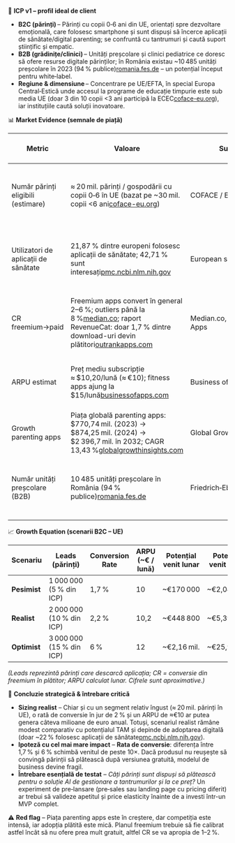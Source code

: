 📌 **ICP v1 – profil ideal de client**

- **B2C (părinți)** – Părinți cu copii 0‑6 ani din UE, orientați spre dezvoltare emoțională, care folosesc smartphone și sunt dispuși să încerce aplicații de sănătate/digital parenting; se confruntă cu tantrumuri și caută suport științific și empatic.
- **B2B (grădinițe/clinici)** – Unități preșcolare și clinici pediatrice ce doresc să ofere resurse digitale părinților; în România existau ~10 485 unități preșcolare în 2023 (94 % publice)[romania.fes.de](https://romania.fes.de/ro/e/scaderea-numarului-de-gradinite-publice-din-romania-in-ultimele-trei-decenii.html#:~:text=%E2%80%9Cgr%C4%83dini%C8%9Be%E2%80%9D%2C%20la%20care%20se%20adaug%C4%83,) – un potențial început pentru white‑label.
- **Regiune & dimensiune** – Concentrare pe UE/EFTA, în special Europa Central‑Estică unde accesul la programe de educație timpurie este sub media UE (doar 3 din 10 copii <3 ani participă la ECEC[coface-eu.org](https://coface-eu.org/wp-content/uploads/2021/12/COFACE_ECECBrief_2021.pdf#:~:text=effective%20to%20tackle%20inequalities,Only)), iar instituțiile caută soluții inovatoare.

📊 **Market Evidence (semnale de piață)**

| Metric | Valoare | Sursă | An | Scor încredere (1–5) | Observații |
| --- | --- | --- | --- | --- | --- |
| Număr părinți eligibili (estimare) | ≈ 20 mil. părinți / gospodării cu copii 0‑6 în UE (bazat pe ~30 mil. copii <6 ani[coface-eu.org](https://coface-eu.org/wp-content/uploads/2021/12/COFACE_ECECBrief_2021.pdf#:~:text=effective%20to%20tackle%20inequalities,Only)) | COFACE / Eurostat | 2024 | 3 | Aproximare; presupune ~2 părinți per copil și o parte care adoptă aplicații |
| Utilizatori de aplicații de sănătate | 21,87 % dintre europeni folosesc aplicații de sănătate; 42,71 % sunt interesați[pmc.ncbi.nlm.nih.gov](https://pmc.ncbi.nlm.nih.gov/articles/PMC12199249/#:~:text=survey%20assessed%20current%20usage%20of,with%20public%20and%20private%20research) | European survey | 2023 | 3 | Arată potențialul de adopție digitală; util pentru estimarea “leads” |
| CR freemium→paid | Freemium apps convert în general 2–6 %; outliers până la 8 %[median.co](https://median.co/blog/mobile-app-monetization-statistics-2024-trends-earnings-insights#:~:text=apps,rates%20as%20high%20as%208); raport RevenueCat: doar 1,7 % dintre download-uri devin plătitori[outrankapps.com](https://outrankapps.com/2024-app-benchmark-report-key-trends-for-subscription-apps/#:~:text=Conversion%20Rates%3A%20The%20Big%20Challenge) | Median.co, Outrank Apps | 2024 | 4 | Folosim 1,7 – 6 % ca interval pentru scenarii; variabil pe verticală |
| ARPU estimat | Preț mediu subscripție ≈ $10,20/lună (≈ €10); fitness apps ajung la $15/lună[businessofapps.com](https://www.businessofapps.com/data/app-pricing/#:~:text=Key%20App%20Pricing%20Benchmarks) | Business of Apps | 2025 | 4 | Ajustăm ARPU între €10–12 în funcție de poziționare premium |
| Growth parenting apps | Piața globală parenting apps: $770,74 mil. (2023) → $874,25 mil. (2024) → $2 396,7 mil. în 2032; CAGR 13,43 %[globalgrowthinsights.com](https://www.globalgrowthinsights.com/market-reports/parenting-apps-market-102179#:~:text=parenting%20apps%20market%20was%20valued,apps%C2%A0market%2C%20the%20increasing%20reliance%20on) | Global Growth Insights | 2025 | 3 | Confirmă creșterea verticalei; extrapolăm la Europa |
| Număr unități preșcolare (B2B) | 10 485 unități preșcolare în România (94 % publice)[romania.fes.de](https://romania.fes.de/ro/e/scaderea-numarului-de-gradinite-publice-din-romania-in-ultimele-trei-decenii.html#:~:text=%E2%80%9Cgr%C4%83dini%C8%9Be%E2%80%9D%2C%20la%20care%20se%20adaug%C4%83,) | Friedrich‑Ebert‑Stiftung | 2024 | 3 | Servește ca proxy pentru numărul de instituții ce pot adopta white‑label |

📈 **Growth Equation (scenarii B2C – UE)**

| Scenariu | Leads (părinți) | Conversion Rate | ARPU (~€ / lună) | Potențial venit lunar | Potențial venit anual |
| --- | --- | --- | --- | --- | --- |
| **Pesimist** | 1 000 000 (5 % din ICP) | 1,7 % | 10 | ~€170 000 | ~€2,04 mil. |
| **Realist** | 2 000 000 (10 % din ICP) | 2,2 % | 10,2 | ~€448 800 | ~€5,39 mil. |
| **Optimist** | 3 000 000 (15 % din ICP) | 6 % | 12 | ~€2,16 mil. | ~€25,92 mil. |

*(Leads reprezintă părinți care descarcă aplicația; CR = conversie din freemium în plătitor; ARPU calculat lunar. Cifrele sunt aproximative.)*

🧠 **Concluzie strategică & întrebare critică**

- **Sizing realist** – Chiar și cu un segment relativ îngust (≈ 20 mil. părinți în UE), o rată de conversie în jur de 2 % și un ARPU de ≈€10 ar putea genera câteva milioane de euro anual. Totuși, scenariul realist rămâne modest comparativ cu potențialul TAM și depinde de adoptarea digitală (doar ~22 % folosesc aplicații de sănătate[pmc.ncbi.nlm.nih.gov](https://pmc.ncbi.nlm.nih.gov/articles/PMC12199249/#:~:text=survey%20assessed%20current%20usage%20of,with%20public%20and%20private%20research)).
- **Ipoteză cu cel mai mare impact** – **Rata de conversie**: diferența între 1,7 % și 6 % schimbă venitul de peste 10×. Dacă produsul nu reușește să convingă părinții să plătească după versiunea gratuită, modelul de business devine fragil.
- **Întrebare esențială de testat** – *Câți părinți sunt dispuși să plătească pentru o soluție AI de gestionare a tantrumurilor și la ce preț?* Un experiment de pre‑lansare (pre‑sales sau landing page cu pricing diferit) ar trebui să valideze apetitul și price elasticity înainte de a investi într-un MVP complet.

⚠️ **Red flag** – Piața parenting apps este în creștere, dar competiția este intensă, iar adopția plătită este mică. Planul freemium trebuie să fie calibrat astfel încât să nu ofere prea mult gratuit, altfel CR se va apropia de 1–2 %.
